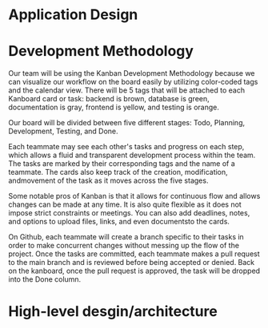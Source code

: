 # Application Design

# Development Methodology

Our team will be using the Kanban Development Methodology because we can visualize our workflow on the board easily by utilizing color-coded tags and the calendar view. There will be 5 tags that will be attached to each Kanboard card or task: backend is brown, database is green, documentation is gray, frontend is yellow, and testing is orange.

Our board will be divided between five different stages: Todo, Planning, Development, Testing, and Done.

Each teammate may see each other's tasks and progress on each step, which allows a fluid and transparent development process within the team. The tasks are marked by their corresponding tags and the name of a teammate. The cards also keep track of the creation, modification, andmovement of the task as it moves across the five stages.

Some notable pros of Kanban is that it allows for continuous flow and allows changes can be made at any time. It is also quite flexible as it does not impose strict constraints or meetings. You can also add deadlines, notes, and options to upload files, links, and even documentsto the cards. 

On Github, each teammate will create a branch specific to their tasks in order to make concurrent changes without messing up the flow of the project. Once the tasks are committed, each teammate makes a pull request to the main branch and is reviewed before being accepted or denied. Back on the kanboard, once the pull request is approved, the task will be dropped into the Done column. 

# High-level desgin/architecture
